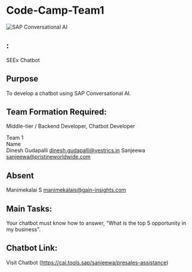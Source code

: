 # Code-Camp-Team1

![SAP Conversational AI](https://i.imgur.com/mKxXnBu.png)

## : 
SEEx Chatbot

## Purpose
To develop a chatbot using SAP Conversational AI.

## Team Formation Required: 
Middle-tier / Backend Developer, Chatbot Developer

Team 1				
Name	
Dinesh Gudapalli	dinesh.gudapalli@vestrics.in
Sanjeewa	sanjeewa@pristineworldwide.com

## Absent
Manimekalai S	manimekalais@gain-insights.com


## Main Tasks: 
Your chatbot must know how to answer, “What is the top 5 opportunity in my business”.

## Chatbot Link: 
 Visit Chatbot (https://cai.tools.sap/sanjeewa/presales-assistance)


